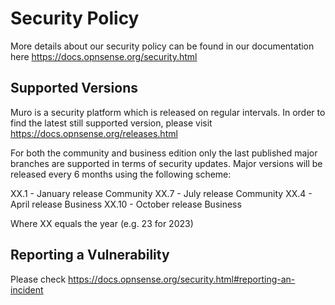 # Security Policy

More details about our security policy can be found in our documentation
here https://docs.opnsense.org/security.html

## Supported Versions

Muro is a security platform which is released on regular intervals. In
order to find the latest still supported version, please visit https://docs.opnsense.org/releases.html

For both the community and business edition only the last published major
branches are supported in terms of security updates. Major versions will be
released every 6 months using the following scheme:

XX.1	- January release Community
XX.7	- July release Community
XX.4	- April release Business
XX.10	- October release Business

Where XX equals the year (e.g. 23 for 2023)

## Reporting a Vulnerability

Please check https://docs.opnsense.org/security.html#reporting-an-incident
